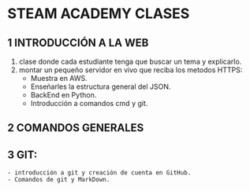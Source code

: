 # STEAM ACADEMY CLASES
## 1 INTRODUCCIÓN A LA WEB
1. clase donde cada estudiante tenga que buscar un tema y explicarlo.
2. montar un pequeño servidor en vivo que reciba los metodos HTTPS:
    - Muestra en AWS.
    - Enseñarles la estructura general del JSON.
    - BackEnd en Python.
    - Introducción a comandos cmd y git.
## 2 COMANDOS GENERALES
## 3 GIT:
    - introducción a git y creación de cuenta en GitHub.
    - Comandos de git y MarkDown.
